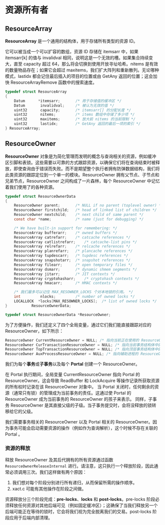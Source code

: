 # 资源所有者

## ResourceArray

**ResourceArray** 是一个通用的结构体，用于存储所有类型的资源 ID。

它可以被当成一个可以扩容的数组，资源 ID 存储在 itemsarr 中，如果 itemsarr[k] 的值与 invalidval 相同，说明这是一个无效的槽。如果集合持续变大，直至 capacity 超过 64，那么将会切换到使用开放寻址哈希。nitems 是有效的数量物品存在；如果它会超过 maxitems，我们扩大阵列和重新散列。无论哪种模式，lastidx 都会记住最后插入的项目的位置或由 GetAny 返回的位置；这会加快 ResourceArrayRemove 函数中的搜索速度。

```c
typedef struct ResourceArray
{
	Datum	   *itemsarr;		/* 用于存储值的缓冲区 */
	Datum		invalidval;		/* 被认为无效的值 */
	uint32		capacity;		/* itemsarr[] 的分配长度 */
	uint32		nitems;			/* items 数组中存储了多少项 */
	uint32		maxitems;		/* 放大前 nitems 的当前限制 */
	uint32		lastidx;		/* GetAny 返回的最后一项的索引 */
} ResourceArray;
```

## ResourceOwner

**ResourceOwner** 对象是为简化管理而发明的概念与查询相关的资源，例如缓冲区引脚和表锁。这些需要以可靠的方式跟踪资源，以确保它们将在查询结束时被释放，即使查询由于错误而失败。而不是期望整个执行者拥有防弹数据结构，我们将此类资源的跟踪定位到一个单一的模块。ResourceOwner 拥有父节点、子节点和兄弟节点，ResourceOwner 之间构成了一片森林，每个 ResourceOwner 中记忆着我们使用了的各种资源。

```c
typedef struct ResourceOwnerData
{
	ResourceOwner parent;		/* NULL if no parent (toplevel owner) */
	ResourceOwner firstchild;	/* head of linked list of children */
	ResourceOwner nextchild;	/* next child of same parent */
	const char *name;			/* name (just for debugging) */

	/* We have built-in support for remembering: */
	ResourceArray bufferarr;	/* owned buffers */
	ResourceArray catrefarr;	/* catcache references */
	ResourceArray catlistrefarr;	/* catcache-list pins */
	ResourceArray relrefarr;	/* relcache references */
	ResourceArray planrefarr;	/* plancache references */
	ResourceArray tupdescarr;	/* tupdesc references */
	ResourceArray snapshotarr;	/* snapshot references */
	ResourceArray filearr;		/* open temporary files */
	ResourceArray dsmarr;		/* dynamic shmem segments */
	ResourceArray jitarr;		/* JIT contexts */
	ResourceArray cryptohasharr;	/* cryptohash contexts */
	ResourceArray hmacarr;		/* HMAC contexts */

	/* 我们最多可以记住 MAX_RESOWNER_LOCKS 个对本地锁的引用。 */
	int			nlocks;			/* number of owned locks */
	LOCALLOCK  *locks[MAX_RESOWNER_LOCKS];	/* list of owned locks */
}			ResourceOwnerData;

typedef struct ResourceOwnerData *ResourceOwner;
```

为了方便操作，我们还定义了四个全局变量，通过它们我们能直接跟踪对应的 ResourceOwner，如下所示：

```c
ResourceOwner CurrentResourceOwner = NULL; /* 指向当前正在使用的 ResourceOwner */
ResourceOwner CurTransactionResourceOwner = NULL; /* 指向当前事务结构体中的 ResourceOwner */
ResourceOwner TopTransactionResourceOwner = NULL; /* 指向顶层事务结构体中的 ResourceOwner */
ResourceOwner AuxProcessResourceOwner = NULL; /* 指向辅助进程的 ResourceOwner */
```

我们为每个**事务**或**子事务**以及每个 **Portal** 创建一个 ResourceOwner。

在 Portal 执行期间，全局变量 CurrentResourceOwner 指向 Portal 的 ResourceOwner。这会导致 ReadBuffer 和 LockAcquire 等操作记录所获取资源的所有权时记录在该 ResourceOwner 对象中。 当 Portal 关闭时，任何剩余的资源（通常只有锁）的管理成为当前事务的责任。这通过使 Portal 的 ResourceOwner 成为当前事务的 ResourceOwner 的孩子来表示。 同样，子事务 ResourceOwner 是其直接父级的子级。当子事务提交时，会将没释放的锁转移给它的父级。

我们需要事务相关的 ResourceOwner 以及 Portal 相关的 ResourceOwner。因为事务可能会启动需要资源的操作（例如作为查询解析），这个时候不存在关联的 Portal 。

### 资源的释放

释放 ResourceOwner 及其后代拥有的所有资源通过函数 `ResourceOwnerReleaseInternal` 进行。请注意，这只执行一个释放阶段，因此通常必须调用三次。我们这样做有两个原因：

1. 我们想对每个阶段分别进行所有递归，从而保留所需的操作顺序。
2. xact.c 可能有其他操作在阶段之间做。

资源释放分三个阶段完成：**pre-locks**、**locks** 和 **post-locks**。pre-locks 阶段必须释放任何资源对其他后端可见（例如固定缓冲区）；这确保了当我们释放另一个后端可能正在等待的锁时，它会将我们视为完全脱离我们的交易。post-locks 阶段应用于后端内部清理。